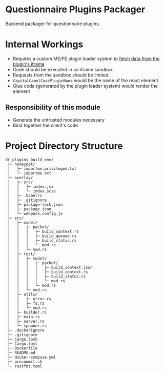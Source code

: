 # Questionnaire Plugins Packager

Backend packager for questionnaire plugins.

# Internal Workings

- Requires a custom ME/FE plugin loader system
  to [fetch data from the plugin's iframe](https://developer.mozilla.org/en-US/docs/Web/API/Window/postMessage)
- Code should be executed in an iframe sandbox.
- Requests from the sandbox should be limited.
- `CapitalCamelCasePluginName` would be the name of the react element
- Glue code (generated by the plugin loader system) would render the element

## Responsibility of this module

- Generate the untrusted modules necessary
- Bind together the client's code

# Project Directory Structure

```
dr_plugins_build_env/
 ├─ honeypot/
 │   ├─ importme.privileged.txt
 │   └─ importme.txt
 ├─ overlay/
 │   ├─ src/
 │   │   ├─ index.jsx
 │   │   └─ index.scss
 │   ├─ .babelrc
 │   ├─ .gitignore
 │   ├─ package-lock.json
 │   ├─ package.json
 │   └─ webpack.config.js
 ├─ src/
 │   ├─ model/
 │   │   ├─ packet/
 │   │   │   ├─ build_context.rs
 │   │   │   ├─ build_queued.rs
 │   │   │   ├─ build_status.rs
 │   │   │   └─ mod.rs
 │   │   └─ mod.rs
 │   ├─ test/
 │   │   ├─ model/
 │   │   │   ├─ packet/
 │   │   │   │   ├─ build_context.json
 │   │   │   │   ├─ build_context.rs
 │   │   │   │   ├─ build_status.rs
 │   │   │   │   └─ mod.rs
 │   │   │   └─ mod.rs
 │   │   └─ mod.rs
 │   ├─ utils/
 │   │   ├─ error.rs
 │   │   ├─ fs.rs
 │   │   └─ mod.rs
 │   ├─ builder.rs
 │   ├─ main.rs
 │   ├─ server.rs
 │   └─ spawner.rs
 ├─ .dockerignore
 ├─ .gitignore
 ├─ Cargo.lock
 ├─ Cargo.toml
 ├─ Dockerfile
 ├─ README.md
 ├─ docker-compose.yml
 ├─ precommit.sh
 └─ rustfmt.toml
```
